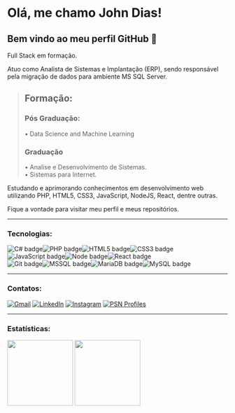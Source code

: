 # Olá, me chamo John Dias! 
## Bem vindo ao meu perfil GitHub 👋

Full Stack em formação.

Atuo como Analista de Sistemas e Implantação (ERP), sendo responsável pela migração de dados para ambiente MS SQL Server.<br>

> ## Formação:<br>
> ### Pós Graduação:
> • Data Science and Machine Learning
>
> ### Graduação
> • Analise e Desenvolvimento de Sistemas.<br>
> • Sistemas para Internet.
> 

Estudando e aprimorando conhecimentos em desenvolvimento web utilizando PHP, HTML5, CSS3, JavaScript, NodeJS, React, dentre outras.

Fique a vontade para visitar meu perfil e meus repositórios.

---
### Tecnologias:
![C# badge](https://img.shields.io/badge/C%23-239120?style=for-the-badge&logo=c-sharp&logoColor=white)![PHP badge](https://img.shields.io/badge/PHP-777BB4?style=for-the-badge&logo=php&logoColor=white)![HTML5 badge](https://img.shields.io/badge/HTML5-E34F26?style=for-the-badge&logo=html5&logoColor=white)![CSS3 badge](https://img.shields.io/badge/CSS3-1572B6?style=for-the-badge&logo=css3&logoColor=white)![JavaScript badge](https://img.shields.io/badge/JavaScript-323330?style=for-the-badge&logo=javascript&logoColor=F7DF1E)![Node badge](https://img.shields.io/badge/Node.js-339933?style=for-the-badge&logo=nodedotjs&logoColor=white)![React badge](https://img.shields.io/badge/React-20232A?style=for-the-badge&logo=react&logoColor=61DAFB) 
<br>![Git badge](https://img.shields.io/badge/GIT-F05032?style=for-the-badge&logo=git&logoColor=white)![MSSQL badge](https://img.shields.io/badge/Microsoft%20SQL%20Server-CC2927?style=for-the-badge&logo=microsoft%20sql%20server&logoColor=white)![MariaDB badge](https://img.shields.io/badge/MariaDB-003545?style=for-the-badge&logo=mariadb&logoColor=white)![MySQL badge](https://img.shields.io/badge/MySQL-005C84?style=for-the-badge&logo=mysql&logoColor=white)


---
### Contatos:
<div>
<a href="mailto:johnmsdias@gmail.com"><img alt="Gmail" src="https://img.shields.io/static/v1?style=flat-square&logo=gmail&label=Gmail&message=johnmsdias@gmail.com&color=FF7704"></a>
<a href="https://www.linkedin.com/in/johnmarlon" target="_blank"><img alt="LinkedIn" src="https://img.shields.io/static/v1?style=flat-square&logo=linkedin&label=LinkedIn&logoColor=white&color=0072b1&message=johnmarlon"></a>
<a href="https://instagram.com/johnmarl0n" target="_blank"><img alt="Instagram" src="https://img.shields.io/static/v1?style=flat-square&logo=instagram&label=Instagram&logoColor=white&color=8a3ab9&message=johnmarl0n"></a>
<a href = "https://psnprofiles.com/JohnDiazZz" target="_blank"><img alt="PSN Profiles" src="https://img.shields.io/static/v1?style=flat-square&logo=playstation&label=PSN&logoColor=white&color=003791&message=JohnDiazZz"></a>
</div>

---
### Estatísticas: 
<div>
<img height="150em" src="https://github-readme-stats.vercel.app/api/top-langs/?username=johnmarl0n&layout=compact&langs_count=7&theme=dracula"/>
<img height="150em" src="https://github-readme-stats.vercel.app/api?username=johnmarl0n&show_icons=true&theme=dracula&include_all_commits=true&count_private=true"/>
</div>
